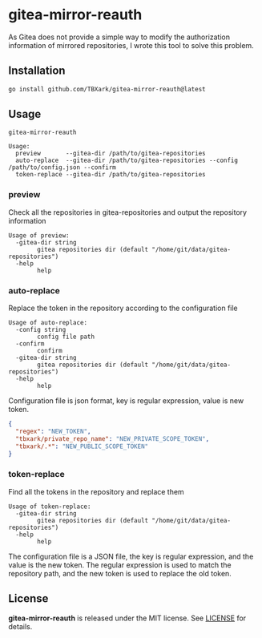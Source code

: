 # gitea-mirror-reauth

As Gitea does not provide a simple way to modify the authorization information of mirrored repositories, I wrote this tool to solve this problem.

## Installation

```bash
go install github.com/TBXark/gitea-mirror-reauth@latest
```

## Usage

```
gitea-mirror-reauth

Usage:
  preview       --gitea-dir /path/to/gitea-repositories
  auto-replace  --gitea-dir /path/to/gitea-repositories --config /path/to/config.json --confirm
  token-replace --gitea-dir /path/to/gitea-repositories
```

### preview
Check all the repositories in gitea-repositories and output the repository information
```
Usage of preview:
  -gitea-dir string
        gitea repositories dir (default "/home/git/data/gitea-repositories")
  -help
        help
```

### auto-replace
Replace the token in the repository according to the configuration file
```
Usage of auto-replace:
  -config string
        config file path
  -confirm
        confirm
  -gitea-dir string
        gitea repositories dir (default "/home/git/data/gitea-repositories")
  -help
        help
```
Configuration file is json format, key is regular expression, value is new token.
```json
{
  "regex": "NEW_TOKEN",
  "tbxark/private_repo_name": "NEW_PRIVATE_SCOPE_TOKEN",
  "tbxark/.*": "NEW_PUBLIC_SCOPE_TOKEN"
}
```

### token-replace
Find all the tokens in the repository and replace them
```
Usage of token-replace:
  -gitea-dir string
        gitea repositories dir (default "/home/git/data/gitea-repositories")
  -help
        help
```


The configuration file is a JSON file, the key is regular expression, and the value is the new token. The regular expression is used to match the repository path, and the new token is used to replace the old token.

## License

**gitea-mirror-reauth** is released under the MIT license. See [LICENSE](LICENSE) for details.
